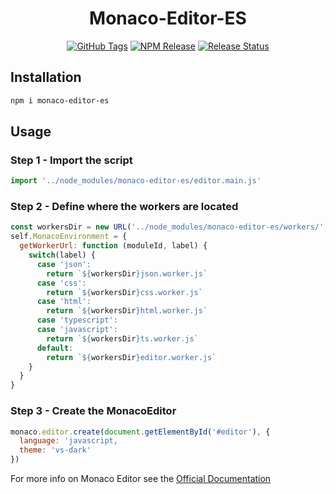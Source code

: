 <h1 align="center">Monaco-Editor-ES</h1>

<div align="center">
  <a href="https://github.com/vanillaes/monaco-editor-es/tags"><img src="https://badgen.net/github/tag/vanillaes/monaco-editor-es" alt="GitHub Tags"></a>
  <a href="https://www.npmjs.com/package/monaco-editor-es"><img src="https://badgen.net/npm/v/monaco-editor-es" alt="NPM Release"></a>
  <a href="https://github.com/vanillaes/monaco-editor-es/actions"><img src="https://github.com/vanillaes/monaco-editor-es/workflows/Release/badge.svg" alt="Release Status"></a>
</div>

## Installation

```sh
npm i monaco-editor-es
```

## Usage

### Step 1 - Import the script

```javascript
import '../node_modules/monaco-editor-es/editor.main.js'
```

### Step 2 - Define where the workers are located

```javascript
const workersDir = new URL('../node_modules/monaco-editor-es/workers/', import.meta.url)
self.MonacoEnvironment = {
  getWorkerUrl: function (moduleId, label) {
    switch(label) {
      case 'json':
        return `${workersDir}json.worker.js`
      case 'css':
        return `${workersDir}css.worker.js`
      case 'html':
        return `${workersDir}html.worker.js`
      case 'typescript':
      case 'javascript':
        return `${workersDir}ts.worker.js`
      default:
        return `${workersDir}editor.worker.js`
    }
  }
}
```

### Step 3 - Create the MonacoEditor

```javascript
monaco.editor.create(document.getElementById('#editor'), {
  language: 'javascript,
  theme: 'vs-dark'
})
```

For more info on Monaco Editor see the [Official Documentation][]

[Official Documentation]: https://microsoft.github.io/monaco-editor/index.html
